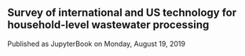 ## Survey of international and US technology for household-level wastewater processing

Published as JupyterBook on Monday, August 19, 2019
